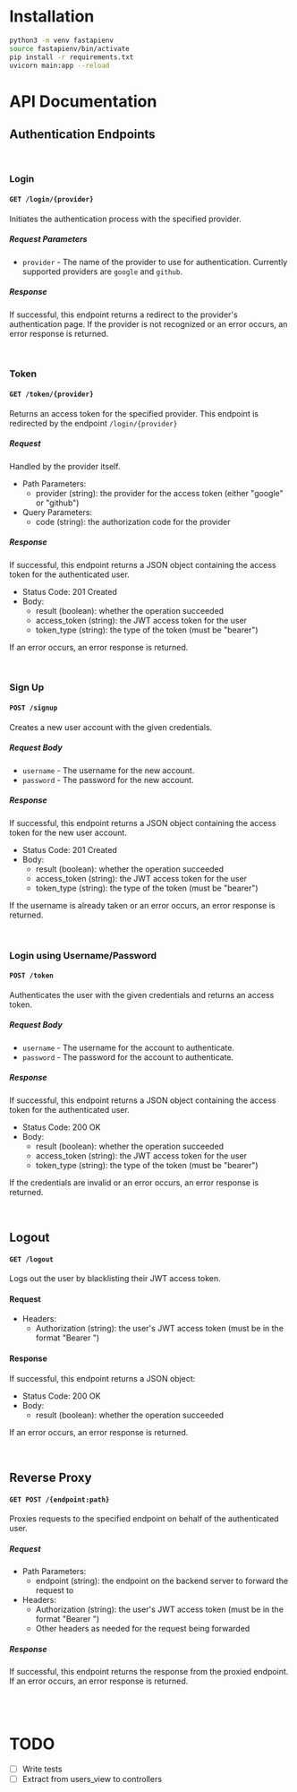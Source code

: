 # Installation  
```bash 
python3 -m venv fastapienv 
source fastapienv/bin/activate 
pip install -r requirements.txt 
uvicorn main:app --reload
```

# API Documentation 

## Authentication Endpoints
<br/>

### Login

#### `GET /login/{provider}`

Initiates the authentication process with the specified provider.

##### Request Parameters

- `provider` - The name of the provider to use for authentication. Currently supported providers are `google` and `github`.

##### Response

If successful, this endpoint returns a redirect to the provider's authentication page. If the provider is not recognized or an error occurs, an error response is returned.


<br/>

### Token 



#### `GET /token/{provider}`

Returns an access token for the specified provider. This endpoint is redirected by the endpoint `/login/{provider} `

##### Request 
Handled by the provider itself. 

- Path Parameters:
    - provider (string): the provider for the access token (either "google" or "github")
- Query Parameters:
    - code (string): the authorization code for the provider

##### Response

If successful, this endpoint returns a JSON object containing the access token for the authenticated user.

- Status Code: 201 Created
- Body:
    - result (boolean): whether the operation succeeded
    - access_token (string): the JWT access token for the user
    - token_type (string): the type of the token (must be "bearer")

 If an error occurs, an error response is returned.

<br/>

### Sign Up

#### `POST /signup`

Creates a new user account with the given credentials.

##### Request Body

- `username` - The username for the new account.
- `password` - The password for the new account.

##### Response

If successful, this endpoint returns a JSON object containing the access token for the new user account. 
- Status Code: 201 Created
- Body:
    - result (boolean): whether the operation succeeded
    - access_token (string): the JWT access token for the user
    - token_type (string): the type of the token (must be "bearer")

If the username is already taken or an error occurs, an error response is returned.

<br/>

### Login using Username/Password

#### `POST /token`

Authenticates the user with the given credentials and returns an access token.

##### Request Body

- `username` - The username for the account to authenticate.
- `password` - The password for the account to authenticate.

##### Response

If successful, this endpoint returns a JSON object containing the access token for the authenticated user. 
- Status Code: 200 OK
- Body:
    - result (boolean): whether the operation succeeded
    - access_token (string): the JWT access token for the user
    - token_type (string): the type of the token (must be "bearer")


If the credentials are invalid or an error occurs, an error response is returned.

<br/>

## Logout

#### `GET /logout`

Logs out the user by blacklisting their JWT access token.

#### Request

- Headers:
    - Authorization (string): the user's JWT access token (must be in the format "Bearer <access token>")

#### Response

If successful, this endpoint returns a JSON object: 
- Status Code: 200 OK
- Body:
    - result (boolean): whether the operation succeeded

If an error occurs, an error response is returned.


<br/>

## Reverse Proxy 

#### `GET POST /{endpoint:path}`

Proxies requests to the specified endpoint on behalf of the authenticated user.

##### Request 

- Path Parameters:
    - endpoint (string): the endpoint on the backend server to forward the request to
- Headers:
    - Authorization (string): the user's JWT access token (must be in the format "Bearer <access token>")
    - Other headers as needed for the request being forwarded

##### Response

If successful, this endpoint returns the response from the proxied endpoint. If an error occurs, an error response is returned.





<br/>
<br/>

# TODO 

- [ ] Write tests
- [ ] Extract from users_view to controllers
